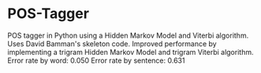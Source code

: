 # POS-Tagger
POS tagger in Python using a Hidden Markov Model and Viterbi algorithm. Uses David Bamman's skeleton code. Improved performance by implementing a trigram Hidden Markov Model and trigram Viterbi algorithm.
Error rate by word: 0.050
Error rate by sentence: 0.631

